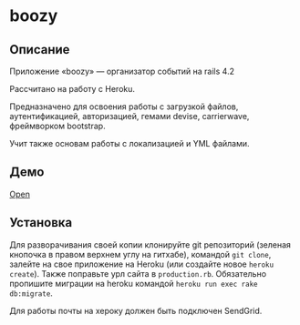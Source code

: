 # boozy
## Описание
Приложение «boozy» — организатор событий на rails 4.2

Рассчитано на работу с Heroku.

Предназначено для освоения работы с загрузкой файлов, аутентификацией,
авторизацией, гемами devise, carrierwave, фреймворком bootstrap.

Учит также основам работы с локализацией и YML файлами.
## Демо
[Open](https://boozy.herokuapp.com/)
## Установка
Для разворачивания своей копии клонируйте git репозиторий (зеленая кнопочка в правом верхнем углу на гитхабе), командой `git clone`, залейте на свое приложение на Heroku (или создайте новое `heroku create`). Также поправьте урл сайта в `production.rb`. Обязательно пропишите миграции на heroku командой `heroku run exec rake db:migrate`.

Для работы почты на хероку должен быть подключен SendGrid.



